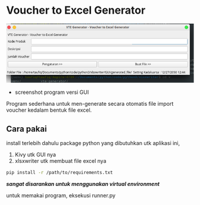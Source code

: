 # Voucher to Excel Generator

![GUI Screenshot](gui-screenshot.png)
- screenshot program versi GUI


Program sederhana untuk men-generate secara otomatis file import voucher kedalam bentuk file excel.

## Cara pakai
install terlebih dahulu package python yang dibutuhkan utk aplikasi ini,

1. Kivy utk GUI nya
2. xlsxwriter utk membuat file excel nya

```bash
pip install -r /path/to/requirements.txt
```

***sangat disarankan untuk menggunakan virtual environment***

untuk memakai program, eksekusi runner.py
